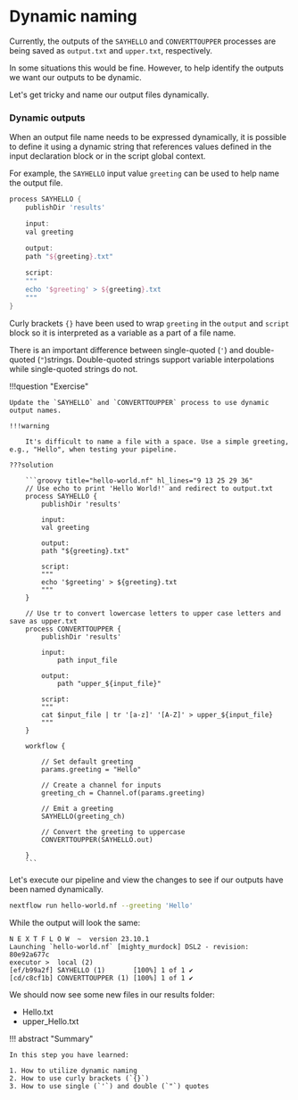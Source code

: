 # Dynamic naming

Currently, the outputs of the `SAYHELLO` and `CONVERTTOUPPER` processes are being saved as `output.txt` and `upper.txt`, respectively.

In some situations this would be fine. However, to help identify the outputs we want our outputs to be dynamic.

Let's get tricky and name our output files dynamically.

### Dynamic outputs

When an output file name needs to be expressed dynamically, it is possible to define it using a dynamic string that references values defined in the input declaration block or in the script global context.

For example, the `SAYHELLO` input value `greeting` can be used to help name the output file.

```groovy hl_lines="5 8 12"
process SAYHELLO {
    publishDir 'results'

    input:
    val greeting

    output: 
    path "${greeting}.txt"
    
    script:
    """
    echo '$greeting' > ${greeting}.txt
    """
}
```

Curly brackets `{}` have been used to wrap `greeting` in the `output` and `script` block so it is interpreted as a variable as a part of a file name. 

There is an important difference between single-quoted (`'`) and double-quoted (`"`)strings. Double-quoted strings support variable interpolations while single-quoted strings do not.

!!!question "Exercise"

    Update the `SAYHELLO` and `CONVERTTOUPPER` process to use dynamic output names.

    !!!warning

        It's difficult to name a file with a space. Use a simple greeting, e.g., "Hello", when testing your pipeline.

    ???solution

        ```groovy title="hello-world.nf" hl_lines="9 13 25 29 36"
        // Use echo to print 'Hello World!' and redirect to output.txt
        process SAYHELLO {
            publishDir 'results'

            input:
            val greeting

            output: 
            path "${greeting}.txt"
            
            script:
            """
            echo '$greeting' > ${greeting}.txt
            """
        }

        // Use tr to convert lowercase letters to upper case letters and save as upper.txt
        process CONVERTTOUPPER {
            publishDir 'results'
            
            input:
                path input_file

            output:
                path "upper_${input_file}"

            script:
            """
            cat $input_file | tr '[a-z]' '[A-Z]' > upper_${input_file}
            """
        }

        workflow {

            // Set default greeting
            params.greeting = "Hello"

            // Create a channel for inputs
            greeting_ch = Channel.of(params.greeting)

            // Emit a greeting
            SAYHELLO(greeting_ch)

            // Convert the greeting to uppercase
            CONVERTTOUPPER(SAYHELLO.out)

        }
        ```

Let's execute our pipeline and view the changes to see if our outputs have been named dynamically.

```bash
nextflow run hello-world.nf --greeting 'Hello'
```

While the output will look the same:

```console
N E X T F L O W  ~  version 23.10.1
Launching `hello-world.nf` [mighty_murdock] DSL2 - revision: 80e92a677c
executor >  local (2)
[ef/b99a2f] SAYHELLO (1)       [100%] 1 of 1 ✔
[cd/c8cf1b] CONVERTTOUPPER (1) [100%] 1 of 1 ✔
```

We should now see some new files in our results folder:

- Hello.txt
- upper_Hello.txt

!!! abstract "Summary"

    In this step you have learned:  

    1. How to utilize dynamic naming
    2. How to use curly brackets (`{}`)
    3. How to use single (`'`) and double (`"`) quotes
